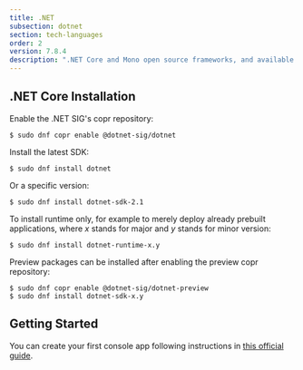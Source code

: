 ```yaml
---
title: .NET
subsection: dotnet
section: tech-languages
order: 2
version: 7.8.4
description: ".NET Core and Mono open source frameworks, and available IDEs."
---
```


## .NET Core Installation

Enable the .NET SIG's copr repository:
```
$ sudo dnf copr enable @dotnet-sig/dotnet
```

Install the latest SDK:
```
$ sudo dnf install dotnet
```

Or a specific version:
```
$ sudo dnf install dotnet-sdk-2.1
```

To install runtime only, for example to merely deploy already prebuilt applications, where _x_ stands for major and _y_ stands for minor version:
```
$ sudo dnf install dotnet-runtime-x.y
```

Preview packages can be installed after enabling the preview copr repository:
```
$ sudo dnf copr enable @dotnet-sig/dotnet-preview
$ sudo dnf install dotnet-sdk-x.y
```

## Getting Started

You can create your first console app following instructions in [this official guide](https://www.microsoft.com/net/learn/get-started-with-dotnet-tutorial#create).